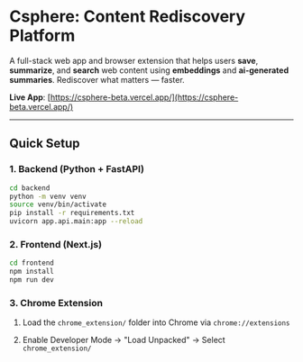 # Csphere: Content Rediscovery Platform

A full-stack web app and browser extension that helps users **save**, **summarize**, and **search** web content using **embeddings** and **ai-generated summaries**. Rediscover what matters — faster.

**Live App**: [https://csphere-beta.vercel.app/](https://csphere-beta.vercel.app/)

---

## Quick Setup

### 1. Backend (Python + FastAPI)

```bash
cd backend
python -m venv venv
source venv/bin/activate
pip install -r requirements.txt
uvicorn app.api.main:app --reload
```

### 2. Frontend (Next.js)

```bash
cd frontend
npm install
npm run dev
```

### 3. Chrome Extension

1. Load the `chrome_extension/` folder into Chrome via `chrome://extensions`

2. Enable Developer Mode -> "Load Unpacked" -> Select `chrome_extension/`
